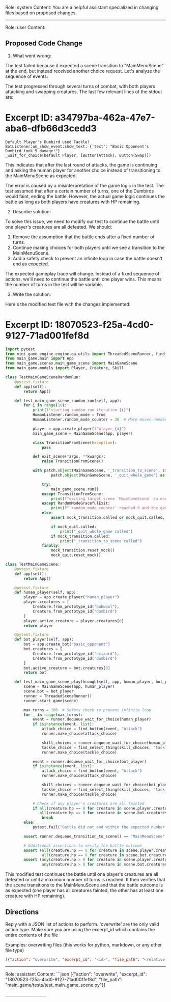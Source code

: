 Role: system
Content: You are a helpful assistant specialized in changing files based on proposed changes.
__________________
Role: user
Content: 
## Proposed Code Change
1. What went wrong:

The test failed because it expected a scene transition to "MainMenuScene" at the end, but instead received another choice request. Let's analyze the sequence of events:

The test progressed through several turns of combat, with both players attacking and swapping creatures. The last few relevant lines of the stdout are:

# Excerpt ID: a34797ba-462a-47e7-aba6-dfb66d3cedd3
```
Default Player's Dumbird used Tackle!
BotListener:on_show_event:show_text: {'text': "Basic Opponent's Dumbird took 5 damage!"}
_wait_for_choice(Default Player, [Button(Attack), Button(Swap)])
```

This indicates that after the last round of attacks, the game is continuing and asking the human player for another choice instead of transitioning to the MainMenuScene as expected.

The error is caused by a misinterpretation of the game logic in the test. The test assumed that after a certain number of turns, one of the Dumbirds would faint, ending the battle. However, the actual game logic continues the battle as long as both players have creatures with HP remaining.

2. Describe solution:

To solve this issue, we need to modify our test to continue the battle until one player's creatures are all defeated. We should:

1. Remove the assumption that the battle ends after a fixed number of turns.
2. Continue making choices for both players until we see a transition to the MainMenuScene.
3. Add a safety check to prevent an infinite loop in case the battle doesn't end as expected.

The expected gameplay trace will change. Instead of a fixed sequence of actions, we'll need to continue the battle until one player wins. This means the number of turns in the test will be variable.

3. Write the solution:

Here's the modified test file with the changes implemented:

# Excerpt ID: 18070523-f25a-4cd0-9127-71ad001fef8d
```python main_game/tests/test_main_game_scene.py
import pytest
from mini_game_engine.engine.qa_utils import ThreadedSceneRunner, find_button, find_select_thing
from main_game.main import App
from main_game.scenes.main_game_scene import MainGameScene
from main_game.models import Player, Creature, Skill

class TestMainGameSceneRandomRun:
    @pytest.fixture
    def app(self):
        return App()

    def test_main_game_scene_random_run(self, app):
        for i in range(10):
            print(f"starting random run iteration {i}")
            HumanListener.random_mode = True
            HumanListener.random_mode_counter = 30  # More moves needed for the complex MainGameScene

            player = app.create_player(f"player_{i}")
            main_game_scene = MainGameScene(app, player)

            class TransitionFromScene(Exception):
                pass

            def exit_scene(*args, **kwargs):
                raise TransitionFromScene()

            with patch.object(MainGameScene, '_transition_to_scene', side_effect=exit_scene) as mock_transition, \
                    patch.object(MainGameScene, '_quit_whole_game') as mock_quit:

                try:
                    main_game_scene.run()
                except TransitionFromScene:
                    print(f"exiting target scene `MainGameScene` so ending run {i}")
                except RandomModeGracefulExit:
                    print(f"`random_mode_counter` reached 0 and the game did not crash. Ending run {i} gracefully")
                else:
                    assert mock_transition.called or mock_quit.called, "scene was not exited in an expected manner"

                    if mock_quit.called:
                        print("_quit_whole_game called")
                    if mock_transition.called:
                        print("_transition_to_scene called")
                finally:
                    mock_transition.reset_mock()
                    mock_quit.reset_mock()

class TestMainGameScene:
    @pytest.fixture
    def app(self):
        return App()

    @pytest.fixture
    def human_player(self, app):
        player = app.create_player("human_player")
        player.creatures = [
            Creature.from_prototype_id("bubwool"),
            Creature.from_prototype_id("dumbird")
        ]
        player.active_creature = player.creatures[0]
        return player

    @pytest.fixture
    def bot_player(self, app):
        bot = app.create_bot("basic_opponent")
        bot.creatures = [
            Creature.from_prototype_id("scizard"),
            Creature.from_prototype_id("dumbird")
        ]
        bot.active_creature = bot.creatures[0]
        return bot

    def test_main_game_scene_playthrough(self, app, human_player, bot_player):
        scene = MainGameScene(app, human_player)
        scene.bot = bot_player
        runner = ThreadedSceneRunner()
        runner.start_game(scene)

        max_turns = 100  # Safety check to prevent infinite loop
        for _ in range(max_turns):
            event = runner.dequeue_wait_for_choice(human_player)
            if isinstance(event, list):
                attack_choice = find_button(event, "Attack")
                runner.make_choice(attack_choice)

                skill_choices = runner.dequeue_wait_for_choice(human_player)
                tackle_choice = find_select_thing(skill_choices, "tackle")
                runner.make_choice(tackle_choice)

            event = runner.dequeue_wait_for_choice(bot_player)
            if isinstance(event, list):
                attack_choice = find_button(event, "Attack")
                runner.make_choice(attack_choice)

                skill_choices = runner.dequeue_wait_for_choice(bot_player)
                tackle_choice = find_select_thing(skill_choices, "tackle")
                runner.make_choice(tackle_choice)

            # Check if any player's creatures are all fainted
            if all(creature.hp == 0 for creature in scene.player.creatures) or \
               all(creature.hp == 0 for creature in scene.bot.creatures):
                break
        else:
            pytest.fail("Battle did not end within the expected number of turns")

        assert runner.dequeue_transition_to_scene() == "MainMenuScene"

        # Additional assertions to verify the battle outcome
        assert (all(creature.hp == 0 for creature in scene.player.creatures) or 
                all(creature.hp == 0 for creature in scene.bot.creatures))
        assert (any(creature.hp > 0 for creature in scene.player.creatures) or 
                any(creature.hp > 0 for creature in scene.bot.creatures))
```

This modified test continues the battle until one player's creatures are all defeated or until a maximum number of turns is reached. It then verifies that the scene transitions to the MainMenuScene and that the battle outcome is as expected (one player has all creatures fainted, the other has at least one creature with HP remaining).

## Directions
Reply with a JSON list of actions to perform. 'overwrite' are the only valid action type. 
Make sure you are using the excerpt_id which contains the entire contents of the file

Examples:
overwriting files (this works for python, markdown, or any other file type)
```json output_example1
[{"action": "overwrite", "excerpt_id": "<id>", "file_path": "<relative file path>"}]
```

__________________
Role: assistant
Content: ```json
[{"action": "overwrite", "excerpt_id": "18070523-f25a-4cd0-9127-71ad001fef8d", "file_path": "main_game/tests/test_main_game_scene.py"}]
```
__________________
